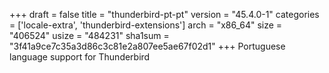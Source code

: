 +++
draft = false
title = "thunderbird-pt-pt"
version = "45.4.0-1"
categories = ['locale-extra', 'thunderbird-extensions']
arch = "x86_64"
size = "406524"
usize = "484231"
sha1sum = "3f41a9ce7c35a3d86c3c81e2a807ee5ae67f02d1"
+++
Portuguese language support for Thunderbird